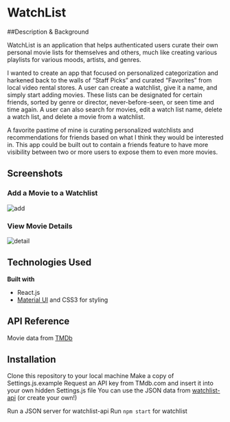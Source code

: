 # WatchList

##Description & Background

WatchList is an application that helps authenticated users curate their own personal movie lists for themselves and others, much like creating various playlists for various moods, artists, and genres. 

I wanted to create an app that focused on personalized categorization and harkened back to the walls of “Staff Picks” and curated “Favorites” from local video rental stores. A user can create a watchlist, give it a name, and simply start adding movies. These lists can be designated for certain friends, sorted by genre or director, never-before-seen, or seen time and time again. A user can also search for movies, edit a watch list name, delete a watch list, and delete a movie from a watchlist.

A favorite pastime of mine is curating personalized watchlists and recommendations for friends based on what I think they would be interested in. This app could be built out to contain a friends feature to have more visibility between two or more users to expose them to even more movies. 

## Screenshots

### Add a Movie to a Watchlist
![add](./src/images/watchlist-add-movie.gif)
### View Movie Details
![detail](./src/images/watchlist-details.gif)


## Technologies Used

<b>Built with</b>
- React.js
- [Material UI](https://material-ui.com/) and CSS3 for styling

## API Reference

Movie data from [TMDb](https://www.themoviedb.org/?language=en-US)

## Installation

Clone this repository to your local machine
Make a copy of Settings.js.example
Request an API key from TMdb.com and insert it into your own hidden Settings.js file
You can use the JSON data from [watchlist-api](https://github.com/emilycentko/watchlist-api) (or create your own!)

Run a JSON server for watchlist-api
Run ```npm start``` for watchlist 

